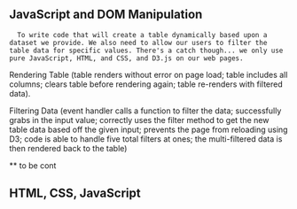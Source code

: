 ## JavaScript and DOM Manipulation

      To write code that will create a table dynamically based upon a dataset we provide. We also need to allow our users to filter the table data for specific values. There's a catch though... we only use pure JavaScript, HTML, and CSS, and D3.js on our web pages. 

Rendering Table (table renders without error on page load; table includes all columns; clears table before rendering again; table re-renders with filtered data).

Filtering Data (event handler calls a function to filter the data; successfully grabs in the input value; correctly uses the filter method to get the new table data based off the given input; prevents the page from reloading using D3; code is able to handle five total filters at ones; the multi-filtered data is then rendered back to the table)

** to be cont
## HTML, CSS, JavaScript
